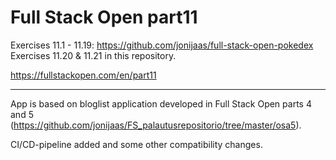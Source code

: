 # Full Stack Open part11

Exercises 11.1 - 11.19: https://github.com/jonijaas/full-stack-open-pokedex  
Exercises 11.20 & 11.21 in this repository.  

https://fullstackopen.com/en/part11

---

App is based on bloglist application developed in Full Stack Open parts 4 and 5 (https://github.com/jonijaas/FS_palautusrepositorio/tree/master/osa5).  

CI/CD-pipeline added and some other compatibility changes.

